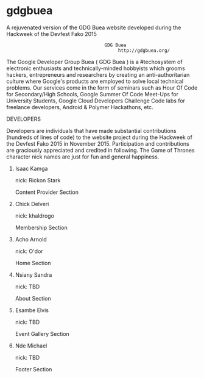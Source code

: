 # gdgbuea
A rejuvenated version of the GDG Buea website developed during the Hackweek of the Devfest Fako 2015

										GDG Buea
      				                         http://gdgbuea.org/
The Google Developer Group Buea ( GDG Buea ) is a #techosystem of electronic enthusiasts and technically-minded hobbyists which grooms hackers, entrepreneurs and researchers by creating an anti-authoritarian culture where Google's products are employed to solve local technical problems. Our services come in the form of seminars such as Hour Of Code for Secondary/High Schools, Google Summer Of Code Meet-Ups for University Students, Google Cloud Developers Challenge Code labs for freelance developers, Android & Polymer Hackathons, etc.

DEVELOPERS

Developers are individuals that have made substantial contributions (hundreds of lines of code) to the website project during the Hackweek of the Devfest Fako 2015 in November 2015. Participation and contributions are graciously appreciated and credited in following. The Game of Thrones character nick names are just for fun and general happiness.

1. Isaac Kamga

   nick: Rickon Stark

   Content Provider Section


2. Chick Delveri

   nick: khaldrogo

   Membership Section

   
3. Acho Arnold

   nick: O'dor

   Home Section

4. Nsiany Sandra

   nick: TBD

   About Section

5. Esambe Elvis

   nick: TBD

   Event Gallery Section

5. Nde Michael

   nick: TBD

   Footer Section
   
